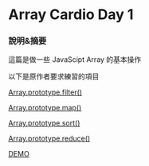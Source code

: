 # Array Cardio Day 1

### 說明&摘要

這篇是做一些 JavaScipt Array 的基本操作

以下是原作者要求練習的項目


[Array.prototype.filter()](https://developer.mozilla.org/zh-TW/docs/Web/JavaScript/Reference/Global_Objects/Array/filter)

[Array.prototype.map()](https://developer.mozilla.org/zh-TW/docs/Web/JavaScript/Reference/Global_Objects/Array/map)

[Array.prototype.sort()](https://developer.mozilla.org/zh-TW/docs/Web/JavaScript/Reference/Global_Objects/Array/sort)

[Array.prototype.reduce()](https://developer.mozilla.org/zh-TW/docs/Web/JavaScript/Reference/Global_Objects/Array/Reduce)

[DEMO](https://darknya.github.io/JavaScript30/04%20-%20Array%20Cardio%20Day%201/index-START.html)
